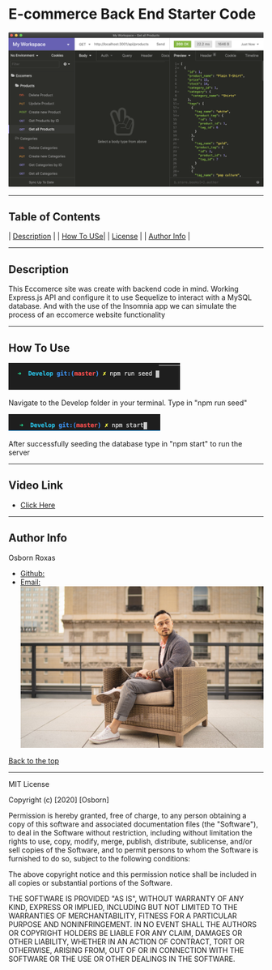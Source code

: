 # E-commerce Back End Starter Code
![ReadMe Image](https://github.com/osbornroxas02/Ecommers-backend/blob/master/mainphoto.png)
 
---

## Table of Contents 

| [Description](#description) |
| [How To USe](#how-to-use)|
| [License](#license) |
| [Author Info](#author-info) |


---

## Description 

This Eccomerce site was create with backend code in mind. Working Express.js API and configure it to use Sequelize to interact with a MySQL database. And with the use of the Insomnia app we can simulate the process of an eccomerce website functionality 

---

## How To Use

![ReadMe Image](https://github.com/osbornroxas02/Ecommers-backend/blob/master/npmseed.png)

 Navigate to the Develop folder in your terminal. Type in "npm run seed"


![ReadMe Image](https://github.com/osbornroxas02/Ecommers-backend/blob/master/npmstart.png)

 After successfully seeding the database type in "npm start" to run the server

---

## Video Link
- [Click Here](https://drive.google.com/file/d/1-vZWA78Jj6qaPe9s4IqV7BVtBvCyK5t1/view)


---

## Author Info

Osborn Roxas

- [Github:](https://github.com/osbornroxas02/Ecommers-backend)
- [Email:](https://OSBORNROXAS02@GMAIL.COM)
![ReadMe Image](https://github.com/osbornroxas02/budget-tracker-pwa/blob/main/seated%20%202.JPG)

[Back to the top](#table-of-contents)

---

MIT License

Copyright (c) [2020] [Osborn]

Permission is hereby granted, free of charge, to any person obtaining a copy
of this software and associated documentation files (the "Software"), to deal
in the Software without restriction, including without limitation the rights
to use, copy, modify, merge, publish, distribute, sublicense, and/or sell
copies of the Software, and to permit persons to whom the Software is
furnished to do so, subject to the following conditions:

The above copyright notice and this permission notice shall be included in all
copies or substantial portions of the Software.

THE SOFTWARE IS PROVIDED "AS IS", WITHOUT WARRANTY OF ANY KIND, EXPRESS OR
IMPLIED, INCLUDING BUT NOT LIMITED TO THE WARRANTIES OF MERCHANTABILITY,
FITNESS FOR A PARTICULAR PURPOSE AND NONINFRINGEMENT. IN NO EVENT SHALL THE
AUTHORS OR COPYRIGHT HOLDERS BE LIABLE FOR ANY CLAIM, DAMAGES OR OTHER
LIABILITY, WHETHER IN AN ACTION OF CONTRACT, TORT OR OTHERWISE, ARISING FROM,
OUT OF OR IN CONNECTION WITH THE SOFTWARE OR THE USE OR OTHER DEALINGS IN THE
SOFTWARE.
